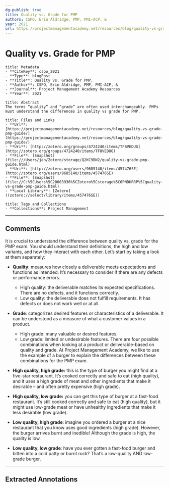 ```yaml
---
dg-publish: true
title: Quality vs. Grade for PMP
authors: CSPO, Erin Aldridge, PMP, PMI-ACP, &
year: 2021 
url: https://projectmanagementacademy.net/resources/blog/quality-vs-grade-pmp-guide/
---
```


# Quality vs. Grade for PMP

```ad-info
title: Metadata
- **CiteKey**: cspo_2021
- **Type**: blogPost
- **Title**: Quality vs. Grade for PMP, 
- **Author**: CSPO, Erin Aldridge, PMP, PMI-ACP, &
- **Journal**: Project Management Academy Resources 
- **Year**: 2021 
```
```ad-quote
title: Abstract
The terms “quality” and “grade” are often used interchangeably. PMPs must understand the differences in quality vs grade for PMP.
```
```ad-abstract
title: Files and Links
- **Url**: [https://projectmanagementacademy.net/resources/blog/quality-vs-grade-pmp-guide/](https://projectmanagementacademy.net/resources/blog/quality-vs-grade-pmp-guide/)
- **Uri**: [http://zotero.org/groups/4724240/items/TF8VEDUG](http://zotero.org/groups/4724240/items/TF8VEDUG)
- **File**: [Snapshot](file:///Users/jan/Zotero/storage/Q2KC9BN2/quality-vs-grade-pmp-guide.html)
- **Uri**: [http://zotero.org/users/9685140/items/457476SE](http://zotero.org/users/9685140/items/457476SE)
- **File**: [Snapshot](file://C:%5CUsers%5C20003936%5CZotero%5Cstorage%5C6PNDHRRP%5Cquality-vs-grade-pmp-guide.html)
- **Local Library**: [Zotero]((zotero://select/library/items/457476SE))
```
```ad-note
title: Tags and Collections
- **Collections**: Project Management
```

----

## Comments
It is crucial to understand the difference between quality vs. grade for the PMP exam. You should understand their definitions, the high and low variants, and how they interact with each other. Let’s start by taking a look at them separately:

*   **Quality**: measures how closely a deliverable meets expectations and functions as intended. It’s necessary to consider if there are any defects or performance errors.
    
    *   High quality: the deliverable matches its expected specifications. There are no defects, and it functions correctly.
    *   Low quality: the deliverable does not fulfill requirements. It has defects or does not work well or at all.
*   **Grade**: categorizes desired features or characteristics of a deliverable. It can be understood as a measure of what a customer values in a product.
    
    *   High grade: many valuable or desired features.
    *   Low grade: limited or undesirable features.
There are four possible combinations when looking at a product or deliverable-based on quality and grade. At Project Management Academy, we like to use the example of a burger to explain the differences between these combinations for the PMP exam.

*   **High quality, high grade:** this is the type of burger you might find at a five-star restaurant. It’s cooked correctly and safe to eat (high quality), and it uses a high grade of meat and other ingredients that make it desirable – and often pretty expensive (high grade).
*   **High quality, low grade:** you can get this type of burger at a fast-food restaurant. It’s still cooked correctly and safe to eat (high quality), but it might use low-grade meat or have unhealthy ingredients that make it less desirable (low grade).
*   **Low quality, high grade**: imagine you ordered a burger at a nice restaurant that you know uses good ingredients (high grade). However, the burger arrives burnt and inedible! Although the grade is high, the quality is low.
*   **Low quality, low grade**: have you ever gotten a fast-food burger and bitten into a cold patty or burnt rock? That’s a low-quality AND low-grade burger.


----

## Extracted Annotations


